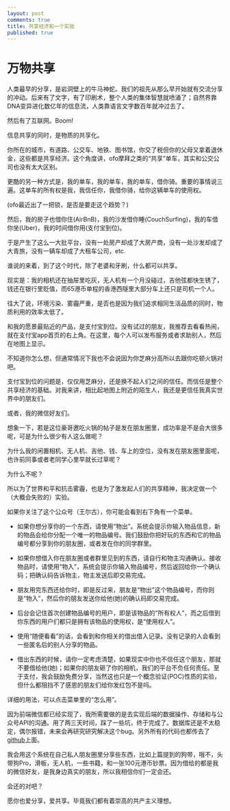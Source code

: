 ```yaml
---
layout: post
comments: true
title: 共享经济和一个实验
published: true
---
```




# 万物共享

人类最早的分享，是岩洞壁上的牛马神蛇。我们的祖先从那么早开始就有交流分享的冲动。后来有了文字，有了印刷术，整个人类的集体智慧就喷涌了；自然界靠DNA变异进化数亿年的信息流，人类靠语言文字数百年就冲过去了。


然后有了互联网。Boom!


信息共享的同时，是物质的共享化。

你所在的城市，有道路、公交车、地铁、图书馆，你交了税但你的父母又拿着退休金，这些都是共享经济。这个角度讲，ofo摩拜之类的“共享”单车，其实和公交公司也没有太大区别。


更酷的另一种方式是，我的单车，我的单车，我的单车，借你骑。重要的事情说三遍。这单车的所有权是我，我信任你，我借你骑，给你这辆单车的使用权。

(ofo最近出了一把锁，是否是要走这个趋势？)

然后，我的房子也借你住(AirBnB)，我的沙发借你睡(CouchSurfing)，我的车借你坐(Uber)，我的时间借你用(支付宝到位)。

于是产生了这么一大批平台，没有一处房产却成了大房产商，没有一处沙发却成了大青旅，没有一辆车却成了大租车公司，etc.

谁说的来着，到了这个时代，除了老婆和牙刷，什么都可以共享。


现实是：我的相机还在抽屉里吃灰，无人机有一个月没碰过，吉他弦都快生锈了，钱还在银行里贬值，而65港币单程的香港西隧里大部分车上还只是司机一个人。

往大了说，环境污染、雾霾严重，是否也是因为我们追求相同生活品质的同时，物质利用的效率太低了。


和我的愿景最贴近的产品，是支付宝到位。没有试过的朋友，我推荐去看看热闹，就在支付宝app首页的右上角。在这里，每个人可以发布服务或者求助别人，然后在地图上显示。

不知道你怎么想，但通常情况下我也不会说因为你芝麻分高所以去跟你吃顿火锅对吧。

支付宝到位的问题是，仅仅用芝麻分，还是换不起人们之间的信任。而信任是整个共享经济的基础。对我来讲，相比起地图上附近的陌生人，我还是更信任我真实世界中的朋友们。

或者，我的微信好友们。

想象一下，若是这位豪哥邀吃火锅的帖子是发在朋友圈里，成功率是不是会大很多呢，可是为什么很少有人这么做呢？

为什么我的闲置相机、无人机、吉他、钱、车上的空位，没有发在朋友圈里面呢，也许前同事或者老同学心里早就长过草呢？

为什么不呢？

所以为了世界和平和抗击雾霾，也是为了激发起人们的共享精神，我决定做一个（大概会失败的）实验。


如果你关注了这个公众号（王尔古），你可能会看到右下角有一个菜单。

- 如果你想分享你的一个东西，请使用“物出”。系统会提示你输入物品信息，新的物品会给你分配一个唯一的物品编号。我们鼓励你把好玩的东西和它的物品编号都分享到你的朋友圈，或者发在你的同学群里。

- 如果你想借入你在朋友圈或者群里见到的东西，请自行和物主沟通确认。接收物品时，请使用“物入”，系统会提示你输入物品编号，然后返回给你一个确认码；把确认码告诉物主，物主发送后即交易完成。

- 朋友用完东西还给你时，即是反过来，朋友是“物出”这个物品编号，而你则是“物入”，然后你的朋友发送你给他(她)的确认码即交易完成。

- 后台会记住首次创建物品编号的用户，即是该物品的“所有权人”，而之后借到你东西的用户们都只是拥有该物品的使用权，是“使用权人”。

- 使用“随便看看”的话，会看到和你相关的借出借入记录。没有记录的人会看到一些匿名后的别人分享的物品。

- 借出东西的时候，请你一定考虑清楚，如果现实中你也不信任这个朋友，那就不要借给他(她)；如果你的朋友砸了你的相机，我们的平台不负任何责任。至于支付，我会鼓励免费分享，当然这也只是一个概念验证(POC)性质的实验，但什么都阻挡不了感恩的朋友们给你发红包不是吗。


详细的用法，可以点击菜单里的“怎么用”。

因为前端微信都已经实现了，我所需要做的是去实现后端的数据操作、存储和与公众号API的沟通。用了两三天时间，踩了一些坑，终于完成了。数据库还是不太稳定，偶尔报错，未来会再研究研究解决这个bug。另外所有的代码也都传去了[github](https://github.com/crownpku/share_everything)上面。


我会用这个系统在自己私人朋友圈里分享些东西，比如上篇提到的狗带，哦不，头带狗Pro，滑板，无人机，一些书籍，和一张100元港币钞票。因为借给的都是我的微信好友，是我身边真实的朋友，所以我相信你们一定会还。

会还的对吧？

愿你也爱分享，爱共享。毕竟我们都有着崇高的共产主义理想。


